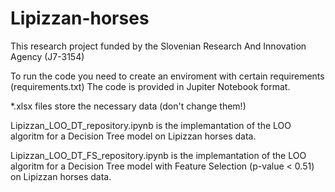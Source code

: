 # Lipizzan-horses

This research project funded by the Slovenian Research And Innovation Agency (J7-3154)

To run the code you need to create an enviroment with certain requirements (requirements.txt)
The code is provided in Jupiter Notebook format.

*.xlsx files store the necessary data (don't change them!)

Lipizzan_LOO_DT_repository.ipynb is the implemantation of the LOO algoritm for a Decision Tree model on Lipizzan horses data.

Lipizzan_LOO_DT_FS_repository.ipynb is the implemantation of the LOO algoritm for a Decision Tree model with Feature Selection (p-value < 0.51) on Lipizzan horses data.

